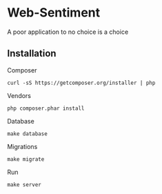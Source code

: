 # Web-Sentiment

A poor application to no choice is a choice

## Installation

Composer

    curl -sS https://getcomposer.org/installer | php

Vendors

    php composer.phar install

Database

    make database

Migrations

    make migrate

Run

    make server
